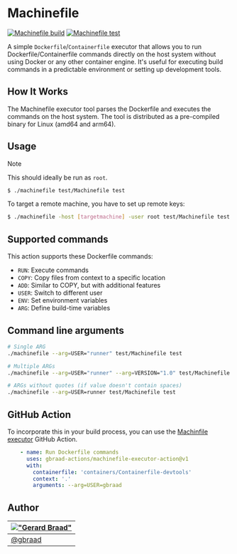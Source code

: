 Machinefile
===========

[![Machinefile build](https://github.com/gbraad-redhat/machinefile/actions/workflows/build-process.yml/badge.svg)](https://github.com/gbraad-redhat/machinefile/actions/workflows/build-process.yml) [![Machinefile test](https://github.com/gbraad-actions/machinefile-executor-action/actions/workflows/build-process.yml/badge.svg)](https://github.com/gbraad-actions/machinefile-executor-action/actions/workflows/build-process.yml)

A simple `Dockerfile`/`Containerfile` executor that allows you to run Dockerfile/Containerfile commands directly on the host system without using Docker or any other container engine. It's useful for executing build commands in a predictable environment or setting up development tools.


## How It Works

The Machinefile executor tool parses the Dockerfile and executes the commands on the host system. The tool is distributed as a pre-compiled binary for Linux (amd64 and arm64).


## Usage

> [!NOTE]
> This should ideally be run as `root`.

```bash
$ ./machinefile test/Machinefile test
```

To target a remote machine, you have to set up remote keys:

```bash
$ ./machinefile -host [targetmachine] -user root test/Machinefile test
```


## Supported commands

This action supports these Dockerfile commands:

  - `RUN`: Execute commands
  - `COPY`: Copy files from context to a specific location
  - `ADD`: Similar to COPY, but with additional features
  - `USER`: Switch to different user
  - `ENV`: Set environment variables
  - `ARG`: Define build-time variables


## Command line arguments

```bash
# Single ARG
./machinefile --arg=USER="runner" test/Machinefile test

# Multiple ARGs
./machinefile --arg=USER="runner" --arg=VERSION="1.0" test/Machinefile test

# ARGs without quotes (if value doesn't contain spaces)
./machinefile --arg=USER=runner test/Machinefile test
```

## GitHub Action

To incorporate this in your build process, you can use the [Machinfile executor](https://github.com/gbraad-actions/machinefile-executor-action) GitHub Action.

```yaml
    - name: Run Dockerfile commands
      uses: gbraad-actions/machinefile-executor-action@v1
      with:
        containerfile: 'containers/Containerfile-devtools'
        context: '.'
        arguments: --arg=USER=gbraad
```


## Author

| [!["Gerard Braad"](http://gravatar.com/avatar/e466994eea3c2a1672564e45aca844d0.png?s=60)](http://gbraad.nl "Gerard Braad <me@gbraad.nl>") |
|---|
| [@gbraad](https://gbraad.nl/social) |


